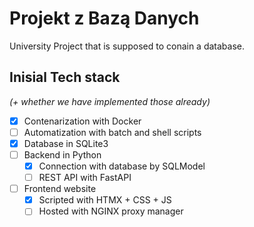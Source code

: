 # Projekt z Bazą Danych
University Project that is supposed to conain a database.
## Inisial Tech stack
_(+ whether we have implemented those already)_
- [x] Contenarization with Docker
- [ ] Automatization with batch and shell scripts
- [x] Database in SQLite3
- [ ] Backend in Python
  - [x] Connection with database by SQLModel
  - [ ] REST API with FastAPI
- [ ] Frontend website
  - [x] Scripted with HTMX + CSS + JS
  - [ ] Hosted with NGINX proxy manager

